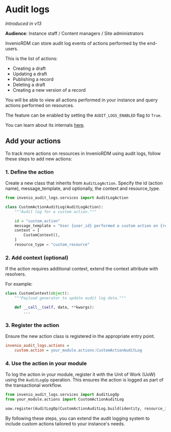 # Audit logs

_Introduced in v13_

**Audience**: Instance staff / Content managers / Site administrators

InvenioRDM can store audit log events of actions performed by the end-users.

This is the list of actions:

- Creating a draft
- Updating a draft
- Publishing a record
- Deleting a draft
- Creating a new version of a record

You will be able to view all actions performed in your instance and query actions performed on resources.

The feature can be enabled by setting the `AUDIT_LOGS_ENABLED` flag to `True`.

You can learn about its internals [here](../../maintenance/internals/audit-logs.md).

## Add your actions

To track more actions on resources in InvenioRDM using audit logs, follow these steps to add new actions:

### 1. Define the action

Create a new class that inherits from `AuditLogAction`.
Specify the id (action name), message_template, and optionally, the context and resource_type.

```python
from invenio_audit_logs.services import AuditLogAction

class CustomActionAuditLog(AuditLogAction):
    """Audit log for a custom action."""

    id = "custom.action"
    message_template = "User {user_id} performed a custom action on {resource_id}."
    context = [
        CustomContext(),
    ]
    resource_type = "custom_resource"
```

### 2. Add context (optional)

If the action requires additional context, extend the context attribute with resolvers.

For example:

```python
class CustomContext(object):
    """Payload generator to update audit log data."""

    def __call__(self, data, **kwargs):
        ...
```

### 3. Register the action

Ensure the new action class is registered in the appropriate entry point.

```cfg
invenio_audit_logs.actions =
    custom.action = your_module.actions:CustomActionAuditLog

```

### 4. Use the action in your module

To log the action in your module, register it with the Unit of Work (UoW) using the `AuditLogOp` operation. This ensures the action is logged as part of the transactional workflow.

```python
from invenio_audit_logs.services import AuditLogOp
from your_module.actions import CustomActionAuditLog

uow.register(AuditLogOp(CustomActionAuditLog.build(identity, resource_id, ...)))
```

By following these steps, you can extend the audit logging system to include custom actions tailored to your instance's needs.
